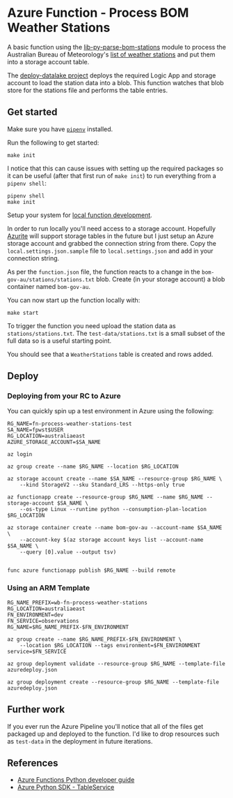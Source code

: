 # Azure Function - Process BOM Weather Stations

A basic function using the [lib-py-parse-bom-stations](https://github.com/weather-balloon/lib-py-parse-bom-stations)
module to process the Australian Bureau of Meteorology's
[list of weather stations](ftp://ftp.bom.gov.au/anon2/home/ncc/metadata/sitelists/stations.zip)
and put them into a storage account table.

The [deploy-datalake project](https://github.com/weather-balloon/deploy-datalake) deploys the required
Logic App and storage account to load the station data into a blob. This function watches that blob store
for the stations file and performs the table entries.

## Get started

Make sure you have [`pipenv`](https://pypi.org/project/pipenv/) installed.

Run the following to get started:

    make init

I notice that this can cause issues with setting up the required packages so
it can be useful (after that first run of `make init`) to run everything from
a `pipenv shell`:

    pipenv shell
    make init

Setup your system for [local function development](https://docs.microsoft.com/en-us/azure/azure-functions/functions-run-local).

In order to run locally you'll need access to a storage account.
Hopefully [Azurite](https://github.com/Azure/Azurite) will support storage tables in the future
but I just setup an Azure storage account and grabbed the connection string from there.
Copy the `local.settings.json.sample` file to `local.settings.json` and add in your
connection string.

As per the `function.json` file, the function reacts to a change in the `bom-gov-au/stations/stations.txt`
blob. Create (in your storage account) a blob container named `bom-gov-au`.

You can now start up the function locally with:

    make start

To trigger the function you need upload the station data as `stations/stations.txt`.
The `test-data/stations.txt` is a small subset of the full data so is a useful starting point.

You should see that a `WeatherStations` table is created and rows added.

## Deploy

### Deploying from your RC to Azure

You can quickly spin up a test environment in Azure using the following:

    RG_NAME=fn-process-weather-stations-test
    SA_NAME=fpwst$USER
    RG_LOCATION=australiaeast
    AZURE_STORAGE_ACCOUNT=$SA_NAME

    az login

    az group create --name $RG_NAME --location $RG_LOCATION

    az storage account create --name $SA_NAME --resource-group $RG_NAME \
        --kind StorageV2 --sku Standard_LRS --https-only true

    az functionapp create --resource-group $RG_NAME --name $RG_NAME --storage-account $SA_NAME \
        --os-type Linux --runtime python --consumption-plan-location $RG_LOCATION

    az storage container create --name bom-gov-au --account-name $SA_NAME \
        --account-key $(az storage account keys list --account-name $SA_NAME \
        --query [0].value --output tsv)


    func azure functionapp publish $RG_NAME --build remote

### Using an ARM Template

    RG_NAME_PREFIX=wb-fn-process-weather-stations
    RG_LOCATION=australiaeast
    FN_ENVIRONMENT=dev
    FN_SERVICE=observations
    RG_NAME=$RG_NAME_PREFIX-$FN_ENVIRONMENT

    az group create --name $RG_NAME_PREFIX-$FN_ENVIRONMENT \
        --location $RG_LOCATION --tags environment=$FN_ENVIRONMENT service=$FN_SERVICE

    az group deployment validate --resource-group $RG_NAME --template-file azuredeploy.json

    az group deployment create --resource-group $RG_NAME --template-file azuredeploy.json

## Further work

If you ever run the Azure Pipeline you'll notice that all of the files get packaged
up and deployed to the function. I'd like to drop resources such as `test-data` in the
deployment in future iterations.

## References

- [Azure Functions Python developer guide](https://docs.microsoft.com/en-us/azure/azure-functions/functions-reference-python)
- [Azure Python SDK - TableService](https://docs.microsoft.com/en-au/python/api/azure-cosmosdb-table/azure.cosmosdb.table.tableservice.tableservice?view=azure-python)
